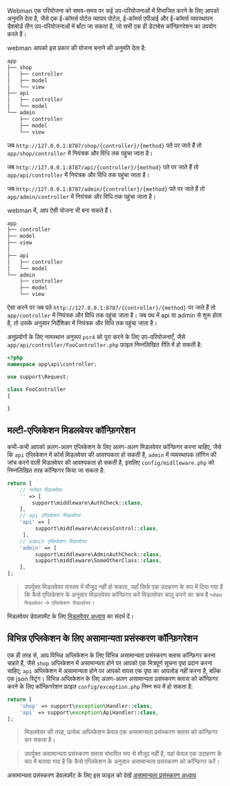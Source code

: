 Webman एक परियोजना को समय-समय पर कई उप-परियोजनाओं में विभाजित करने के लिए आपको अनुमति देता है, जैसे एक ई-कॉमर्स पोर्टल व्यापार पोर्टल, ई-कॉमर्स एपीआई और ई-कॉमर्स व्यवस्थापन डैशबोर्ड तीन उप-परियोजनाओं में बाँटा जा सकता है, जो सभी एक ही डेटाबेस कॉन्फ़िगरेशन का उपयोग करते हैं।

webman आपको इस प्रकार की योजना बनाने की अनुमति देता है:
```php
app
├── shop
│   ├── controller
│   ├── model
│   └── view
├── api
│   ├── controller
│   └── model
└── admin
    ├── controller
    ├── model
    └── view
```
जब `http://127.0.0.1:8787/shop/{controller}/{method}` पते पर जाते हैं तो `app/shop/controller` में नियंत्रक और विधि तक पहुंचा जाता है।

जब `http://127.0.0.1:8787/api/{controller}/{method}` पते पर जाते हैं तो `app/api/controller` में नियंत्रक और विधि तक पहुंचा जाता है।

जब `http://127.0.0.1:8787/admin/{controller}/{method}` पते पर जाते हैं तो `app/admin/controller` में नियंत्रक और विधि तक पहुंचा जाता है।

webman में, आप ऐसी योजना भी बना सकते हैं।
```php
app
├── controller
├── model
├── view
│
├── api
│   ├── controller
│   └── model
└── admin
    ├── controller
    ├── model
    └── view
```
ऐसा करने पर जब पते `http://127.0.0.1:8787/{controller}/{method}` पर जाते हैं तो `app/controller` में नियंत्रक और विधि तक पहुंचा जाता है। जब पथ में api या admin से शुरू होता है, तो उसके अनुसार निर्देशिका में नियंत्रक और विधि तक पहुंचा जाता है।

अनुप्रयोगों के लिए नामस्थान अनुरूप `psr4` को पूरा करने के लिए उप-परियोजनाएँ, जैसे `app/api/controller/FooController.php` फ़ाइल निम्नलिखित रीति में हो सकती है:
```php
<?php
namespace app\api\controller;

use support\Request;

class FooController
{
    
}
```
## मल्टी-एप्लिकेशन मिडलवेयर कॉन्फ़िगरेशन
कभी-कभी आपको अलग-अलग एप्लिकेशन के लिए अलग-अलग मिडलवेयर कॉन्फ़िगर करना चाहिए, जैसे कि `api` एप्लिकेशन में कोर्स मिडलवेयर की आवश्यकता हो सकती है, `admin` में व्यवस्थापक लॉगिन की जांच करने वाली मिडलवेयर की आवश्यकता हो सकती है, इसलिए `config/midlleware.php` को निम्नलिखित तरह कॉन्फ़िगर किया जा सकता है:
```php
return [
    // ग्लोबल मिडलवेयर
    '' => [
        support\middleware\AuthCheck::class,
    ],
    // api एप्लिकेशन मिडलवेयर
    'api' => [
         support\middleware\AccessControl::class,
     ],
    // admin एप्लिकेशन मिडलवेयर
    'admin' => [
         support\middleware\AdminAuthCheck::class,
         support\middleware\SomeOtherClass::class,
    ],
];
```
> उपर्युक्त मिडलवेयर वास्तव में मौजूद नहीं हो सकता, यहाँ सिर्फ एक उदाहरण के रूप में दिया गया है कि कैसे एप्लिकेशन के अनुसार मिडलवेयर कॉन्फ़िगर करें
मिडलवेयर चालू करने का क्रम है `ग्लोबल मिडलवेयर` -> `एप्लिकेशन मिडलवेयर`।

मिडलवेयर डेवलपमेंट के लिए [मिडलवेयर अध्याय](middleware.md) का संदर्भ दें।
## विभिन्न एप्लिकेशन के लिए असामान्यता प्रसंस्करण कॉन्फ़िगरेशन
एक ही तरह से, आप विभिन्न अप्लिकेशन के लिए विभिन्न असामान्यता प्रसंस्करण क्लास कॉन्फ़िगर करना चाहते हैं, जैसे `shop` अप्लिकेशन में असामान्यता होने पर आपको एक मित्रपूर्ण सूचना पृष्ठ प्रदान करना चाहिए; `api` अप्लिकेशन में असामान्यता होने पर आपको वापस एक पृष्ठ का आपलोड नहीं करना है, बल्कि एक json स्ट्रिंग। विभिन्न अप्लिकेशन के लिए अलग-अलग असामान्यता प्रसंस्करण क्लास को कॉन्फ़िगर करने के लिए कॉन्फ़िगरेशन फ़ाइल `config/exception.php` निम्न रूप में हो सकता है:
```php
return [
    'shop' => support\exception\Handler::class,
    'api' => support\exception\ApiHandler::class,
];
```
> मिडलवेयर की तरह, प्रत्येक अप्लिकेशन केवल एक असामान्यता प्रसंस्करण क्लास को कॉन्फ़िगर कर सकता है।

> उपर्युक्त असामान्यता प्रसंस्करण क्लास संभावित रूप से मौजूद नहीं है, यहां केवल एक उदाहरण के रूप में बताया गया है कि कैसे एप्लिकेशन के अनुसार असामान्यता प्रसंस्करण को कॉन्फ़िगर करें। 

असामान्यता प्रसंस्करण डेवलपमेंट के लिए इस फाइल को देखें [असामान्यता प्रसंस्करण अध्याय](exception.md)
